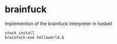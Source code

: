 # brainfuck

Implemention of the brainfuck interpreter in haskell
```
stack install
brainfuck-exe helloworld.b
```
